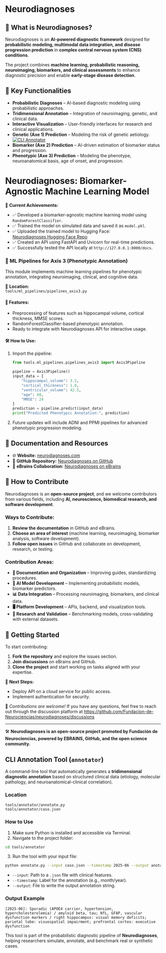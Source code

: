 # Neurodiagnoses  

## 📌 What is Neurodiagnoses?  
Neurodiagnoses is an **AI-powered diagnostic framework** designed for **probabilistic modeling, multimodal data integration, and disease progression prediction** in **complex central nervous system (CNS) conditions**.  

The project combines **machine learning, probabilistic reasoning, neuroimaging, biomarkers, and clinical assessments** to enhance diagnostic precision and enable **early-stage disease detection**.  

## 🚀 Key Functionalities  
- **Probabilistic Diagnoses** – AI-based diagnostic modeling using probabilistic approaches.  
- **Tridimensional Annotation** – Integration of neuroimaging, genetic, and clinical data.  
- **Interactive Visualization** – User-friendly interfaces for research and clinical applications.
- **Genetic (Axe 1) Prediction** – Modeling the risk of genetic aetiology. [![CLI Annotator](https://img.shields.io/badge/CLI-Annotation-blue)](tools/annotator/annotate.py)
- **Biomarker (Axe 2) Prediction** – AI-driven estimation of biomarker status and progression.  
- **Phenotypic (Axe 3) Prediction** – Modeling the phenotype, neuroanatomical basis, age of onset, and progression.

# Neurodiagnoses: Biomarker-Agnostic Machine Learning Model

🚀 **Current Achievements:**
- ✅ Developed a biomarker-agnostic machine learning model using `RandomForestClassifier`.
- ✅ Trained the model on simulated data and saved it as `model.pkl`.
- ✅ Uploaded the trained model to Hugging Face:  
  [Neurodiagnoses Hugging Face Repo](https://huggingface.co/fneurociencias/neurodiagnoses-agnostic-ml)
- ✅ Created an API using FastAPI and Uvicorn for real-time predictions.
- ✅ Successfully tested the API locally at `http://127.0.0.1:8000/docs`.
### 🧠 ML Pipelines for Axis 3 (Phenotypic Annotation)

This module implements machine learning pipelines for phenotypic annotation, integrating neuroimaging, clinical, and cognitive data.

📂 **Location:**  
`tools/ml_pipelines/pipelines_axis3.py`

#### 🚀 Features:
- Preprocessing of features such as hippocampal volume, cortical thickness, MMSE scores.  
- RandomForestClassifier-based phenotypic annotation.  
- Ready to integrate with Neurodiagnoses API for interactive usage.

#### 🛠 How to Use:
1. Import the pipeline:
    ```python
    from tools.ml_pipelines.pipelines_axis3 import Axis3Pipeline

    pipeline = Axis3Pipeline()
    input_data = {
        "hippocampal_volume": 3.2,
        "cortical_thickness": 1.8,
        "ventricular_volume": 42.5,
        "age": 68,
        "MMSE": 24
    }
    prediction = pipeline.predict(input_data)
    print("Predicted Phenotypic Annotation:", prediction)
    ```
2. Future updates will include ADNI and PPMI pipelines for advanced phenotypic progression modeling.

## 📖 Documentation and Resources  
- 🌐 **Website:** [neurodiagnoses.com](https://neurodiagnoses.com/)  
- 📂 **GitHub Repository:** [Neurodiagnoses on GitHub](https://github.com/Fundacion-de-Neurociencias/neurodiagnoses)  
- 🧠 **eBrains Collaboration:** [Neurodiagnoses on eBrains](https://wiki.ebrains.eu/bin/view/Collabs/neurodiagnoses/)  

## 🎯 How to Contribute  
Neurodiagnoses is an **open-source project**, and we welcome contributors from various fields, including **AI, neuroscience, biomedical research, and software development**.  

### **Ways to Contribute:**  
1. **Review the documentation** in GitHub and eBrains.  
2. **Choose an area of interest** (machine learning, neuroimaging, biomarker analysis, software development).  
3. **Follow open issues** in GitHub and collaborate on development, research, or testing.  

### **Contribution Areas:**  
- **📖 Documentation and Organization** – Improving guides, standardizing procedures.  
- **🧠 AI Model Development** – Implementing probabilistic models, biomarker predictors.  
- **📊 Data Integration** – Processing neuroimaging, biomarkers, and clinical data.  
- **🖥️ Platform Development** – APIs, backend, and visualization tools.  
- **🔬 Research and Validation** – Benchmarking models, cross-validating with external datasets.  

## 📌 Getting Started  
To start contributing:  
1. **Fork the repository** and explore the issues section.  
2. **Join discussions** on eBrains and GitHub.  
3. **Clone the project** and start working on tasks aligned with your expertise.  

🔹 **Next Steps:**
- Deploy API on a cloud service for public access.
- Implement authentication for security.

📢 *Contributions are welcome!*
If you have any questions, feel free to reach out through the discussion platform at https://github.com/Fundacion-de-Neurociencias/neurodiagnoses/discussions

---

🛠 **Neurodiagnoses is an open-source project promoted by Fundación de Neurociencias, powered by EBRAINS, GitHub, and the open science community.**  

## CLI Annotation Tool (`annotator`)

A command-line tool that automatically generates a **tridimensional diagnostic annotation** based on structured clinical data (etiology, molecular pathology, and neuroanatomical-clinical correlation).

### Location
```
tools/annotator/annotate.py
tools/annotator/caso.json
```

### How to Use

1. Make sure Python is installed and accessible via Terminal.
2. Navigate to the project folder:
```bash
cd tools/annotator
```
3. Run the tool with your input file:
```bash
python annotate.py --input caso.json --timestamp 2025-06 --output anotacion.txt
```

- `--input`: Path to a `.json` file with clinical features.
- `--timestamp`: Label for the annotation (e.g., month/year).
- `--output`: File to write the output annotation string.

### Output Example
```text
[2025-06]: Sporadic (APOE4 carrier, hypertension, hypercholesterolemia) / amyloid beta, tau; NfL, GFAP, vascular dysfunction markers / right hippocampus: visual memory deficits; parietal lobe: visuospatial impairment; prefrontal cortex: executive dysfunction
```

This tool is part of the probabilistic diagnostic pipeline of **Neurodiagnoses**, helping researchers simulate, annotate, and benchmark real or synthetic cases.
